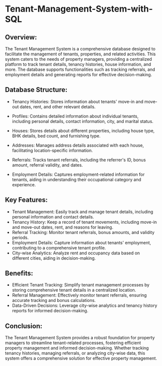 # Tenant-Management-System-with-SQL
## Overview:
The Tenant Management System is a comprehensive database designed to facilitate the management of tenants, properties, and related activities. This system caters to the needs of property managers, providing a centralized platform to track tenant details, tenancy histories, house information, and more. The database supports functionalities such as tracking referrals, and employment details and generating reports for effective decision-making.

## Database Structure:

  - Tenancy Histories:
Stores information about tenants' move-in and move-out dates, rent, and other relevant details.

  - Profiles:
  Contains detailed information about individual tenants, including personal details, contact information, city, and marital status.
  
  - Houses:
  Stores details about different properties, including house type, BHK details, bed count, and furnishing type.
  
  - Addresses:
  Manages address details associated with each house, facilitating location-specific information.
  
  - Referrals:
  Tracks tenant referrals, including the referrer's ID, bonus amount, referral validity, and dates.
  
  - Employment Details:
  Captures employment-related information for tenants, aiding in understanding their occupational category and experience.

## Key Features:
- Tenant Management: Easily track and manage tenant details, including personal information and contact details.
- Tenancy History: Keep a record of tenant movements, including move-in and move-out dates, rent, and reasons for leaving.
- Referral Tracking: Monitor tenant referrals, bonus amounts, and validity periods.
- Employment Details: Capture information about tenants' employment, contributing to a comprehensive tenant profile.
- City-wise Analytics: Analyze rent and occupancy data based on different cities, aiding in decision-making.

## Benefits:
- Efficient Tenant Tracking: Simplify tenant management processes by storing comprehensive tenant details in a centralized location.
- Referral Management: Effectively monitor tenant referrals, ensuring accurate tracking and bonus calculations.
- Data-Driven Decisions: Leverage city-wise analytics and tenancy history reports for informed decision-making.

## Conclusion:

The Tenant Management System provides a robust foundation for property managers to streamline tenant-related processes, fostering efficient property management and informed decision-making. Whether tracking tenancy histories, managing referrals, or analyzing city-wise data, this system offers a comprehensive solution for effective property management.
